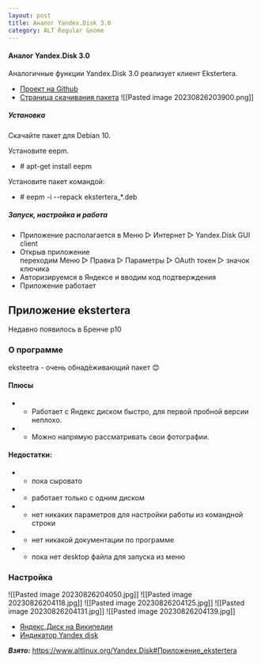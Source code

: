 ```yaml
---
layout: post
title: Аналог Yandex.Disk 3.0
category: ALT Regular Gnome
---
```



#### Аналог Yandex.Disk 3.0

Аналогичные функции Yandex.Disk 3.0 реализует клиент Ekstertera.

- [Проект на Github](https://github.com/abbat/ekstertera)
- [Страница скачивания пакета](https://software.opensuse.org/download.html?project=home:antonbatenev:ekstertera&package=ekstertera)
![[Pasted image 20230826203900.png]]
##### Установка

Скачайте пакет для Debian 10.

Установите eepm.

- \# apt-get install eepm

Установите пакет командой:

- \# eepm -i --repack ekstertera_*.deb

##### Запуск, настройка и работа

- Приложение располагается в Меню ▷ Интернет ▷ Yandex.Disk GUI client
- Открыв приложение переходим Меню ▷ Правка ▷ Параметры ▷ OAuth токен ▷ значок ключика
- Авторизируемся в Яндексе и вводим код подтверждения
- Приложение работает

## Приложение ekstertera

Недавно появилось в Бренче p10

### О программе

eksteetra - очень обнадёживающий пакет 😊

#### Плюсы

- + Работает с Яндекс диском быстро, для первой пробной версии неплохо.
- + Можно напрямую рассматривать свои фотографии.

#### Недостатки:

- - пока сыровато
- - работает только с одним диском
- - нет никаких параметров для настройки работы из командной строки
- - нет никакой документации по программе
- - пока нет desktop файла для запуска из меню

### Настройка

![[Pasted image 20230826204050.jpg]]
![[Pasted image 20230826204118.jpg]]
![[Pasted image 20230826204125.jpg]]
![[Pasted image 20230826204131.jpg]]
![[Pasted image 20230826204139.jpg]]
- [Яндекс.Диск на Википедии](https://ru.wikipedia.org/wiki/%D0%AF%D0%BD%D0%B4%D0%B5%D0%BA%D1%81.%D0%94%D0%B8%D1%81%D0%BA)
- [Индикатор Yandex disk](https://github.com/slytomcat/yandex-disk-indicator/wiki/%D0%98%D0%BD%D0%B4%D0%B8%D0%BA%D0%B0%D1%82%D0%BE%D1%80-Yandex-disk)

***Взято:***
https://www.altlinux.org/Yandex.Disk#Приложение_ekstertera